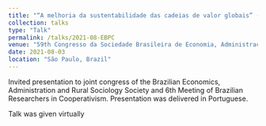 ```yaml
---
title: "“A melhoria da sustentabilidade das cadeias de valor globais” (Improving the Sustainability of Global Value Chains)"
collection: talks
type: "Talk"
permalink: /talks/2021-08-EBPC
venue: "59th Congresso da Sociedade Brasileira de Economia, Administração e Sociologia Rural (SOBER) & 6th Econtro Brasileiro de Pesquisadores em Cooperativismo (EBPC)"
date: 2021-08-03
location: "São Paulo, Brazil"
---
```


Invited presentation to joint congress of the Brazilian Economics, Administration and Rural Sociology Society and 6th Meeting of Brazilian Researchers in Cooperativism. Presentation was delivered in Portuguese.

Talk was given virtually
